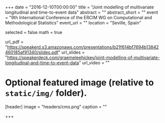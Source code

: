 +++
date = "2016-12-10T00:00:00"
title = "Joint modelling of multivariate longitudinal and time-to-event data"
abstract = ""
abstract_short = ""
event = "9th International Conference of the ERCIM WG on Computational and Methodological Statistics"
event_url = ""
location = "Seville, Spain"

selected = false
math = true

url_pdf = "https://speakerd.s3.amazonaws.com/presentations/b21f614bf7694b13842460185af91340/slides.pdf"
url_slides = "https://speakerdeck.com/graemeleehickey/joint-modelling-of-multivariate-longitudinal-and-time-to-event-data"
url_video = ""

# Optional featured image (relative to `static/img/` folder).
[header]
image = "headers/cms.png"
caption = ""

+++
